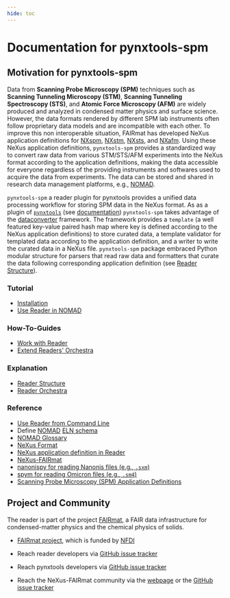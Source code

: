 ```yaml
---
hide: toc
---
```


# Documentation for pynxtools-spm

## **Motivation for pynxtools-spm**
Data from __Scanning Probe Microscopy (SPM)__ techniques such as __Scanning Tunneling Microscopy (STM)__, __Scanning Tunneling Spectroscopy (STS)__, and __Atomic Force Microscopy (AFM)__ are widely produced and analyzed in condensed matter physics and surface science. However, the data formats rendered by different SPM lab instruments often follow proprietary data models and are incompatible with each other. To improve this non interoperable situation, FAIRmat has developed NeXus application definitions for [NXspm](https://fairmat-nfdi.github.io/nexus_definitions/classes/contributed_definitions/NXspm.html), [NXstm](https://fairmat-nfdi.github.io/nexus_definitions/classes/contributed_definitions/NXstm.html), [NXsts](https://fairmat-nfdi.github.io/nexus_definitions/classes/contributed_definitions/NXsts.html), and [NXafm](https://fairmat-nfdi.github.io/nexus_definitions/classes/contributed_definitions/NXafm.html). Using these NeXus application definitions, `pynxtools-spm` provides a standardized way to convert raw data from various STM/STS/AFM experiments into the NeXus format according to the application definitions, making the data accessible for everyone regardless of the providing instruments and softwares used to acquire the data from experiments. The data can be stored and shared in research data management platforms, e.g., [NOMAD](https://nomad-lab.eu/nomad-lab/).

`pynxtools-spm` a reader plugin for pynxtools provides a unified data processing workflow for storing SPM data in the NeXus format. As as a plugin of [`pynxtools`](https://github.com/FAIRmat-NFDI/pynxtools) (see [documentation](https://fairmat-nfdi.github.io/pynxtools/index.html)) `pynxtools-spm` takes advantage of the [dataconverter](https://github.com/FAIRmat-NFDI/pynxtools/tree/master/src/pynxtools/dataconverter) framework. The framework provides a `template` (a well featured key-value paired hash map where key is defined according to the NeXus application definitions) to store curated data, a template validator for templated data according to the application definition, and a writer to write the curated data in a NeXus file. `pynxtools-spm` package embraced Python modular structure for parsers that read raw data and formatters that curate the data following corresponding application definition (see [Reader Structure](explanation/reader-structure.md)).

<div markdown="block" class="home-grid">
<div markdown="block">

### Tutorial
- [Installation](tutorials/installation.md)
- [Use Reader in NOMAD](tutorials/use-reader-in-nomad.md)

</div>
<!--
     1. Run Reader in north tools
 -->
<div markdown="block">

### How-To-Guides

- [Work with Reader](how-to-guides/work-with-reader.md)
- [Extend Readers' Orchestra](how-to-guides/how-to-extend-readers.md)

</div>
<div markdown="block">

### Explanation
- [Reader Structure](explanation/reader-structure.md)
- [Reader Orchestra](explanation/reader-orchestra.md)

</div>
<div markdown="block">

### Reference

- [Use Reader from Command Line](reference/standalone-usages.md)
- Define [NOMAD](https://nomad-lab.eu/nomad-lab/) [ELN schema](https://nomad-lab.eu/prod/v1/staging/docs/howto/customization/elns.html#schemas-for-elns)
- [NOMAD Glossary](https://nomad-lab.eu/prod/v1/staging/docs/reference/glossary.html)
- [NeXus Format](https://www.nexusformat.org/)
- [NeXus application definition in Reader](reference/reference.md#nexus)
- [NeXus-FAIRmat](https://fairmat-nfdi.github.io/nexus_definitions/index.html)
- [nanonispy for reading Nanonis files (e.g., `.sxm`)](https://github.com/underchemist/nanonispy)
- [spym for reading Omicron files (e.g., `.sm4`)](https://github.com/rescipy-project/spym)
- [Scanning Probe Microscopy (SPM) Application Definitions](https://fairmat-nfdi.github.io/nexus_definitions/classes/contributed_definitions/spm-structure.html#spm-structure)

</div>
</div>

## Project and Community

The reader is part of the project [FAIRmat](https://www.fairmat-nfdi.eu/fairmat), a FAIR data infrastructure for condensed-matter physics and the chemical physics of solids.

- [FAIRmat project](https://gepris.dfg.de/gepris/projekt/460197019?language=en), which is funded by [NFDI](https://www.nfdi.de/)
- Reach reader developers via [GitHub issue tracker](https://github.com/FAIRmat-NFDI/pynxtools-spm/issues)
- Reach pynxtools developers via [GitHub issue tracker](https://github.com/FAIRmat-NFDI/pynxtools/issues)

- Reach the NeXus-FAIRmat community via the [webpage](https://fairmat-nfdi.github.io/nexus_definitions/) or the [GitHub issue tracker](https://fairmat-nfdi.github.io/nexus_definitions/)
